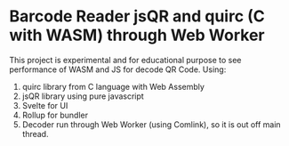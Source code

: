 # Barcode Reader jsQR and quirc (C with WASM) through Web Worker

This project is experimental and for educational purpose to see performance of WASM and JS for decode QR Code. Using:

1. quirc library from C language with Web Assembly
2. jsQR library using pure javascript
3. Svelte for UI
4. Rollup for bundler
5. Decoder run through Web Worker (using Comlink), so it is out off main thread.
